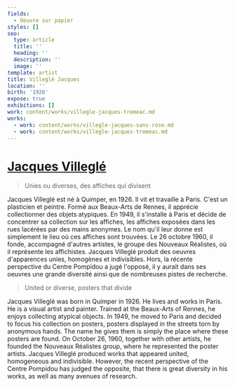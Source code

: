 ```yaml
---
fields:
  - Oeuvre sur papier
styles: []
seo:
  type: article
  title: ''
  heading: ''
  description: ''
  image: ''
template: artist
title: Villeglé Jacques
location: ''
birth: '1926'
expose: true
exhibitions: []
work: content/works/villegle-jacques-tremeac.md
works:
  - work: content/works/villegle-jacques-sans-rose.md
  - work: content/works/villegle-jacques-tremeac.md
---
```

# [Jacques Villeglé](https://www.moma.org/artists/6163 "jacques villéglé villglé")

> Unies ou diverses, des affiches qui divisent

Jacques Villeglé est né à Quimper, en 1926. Il vit et travaille à Paris. C'est un plasticien et peintre. Formé aux Beaux-Arts de Rennes, il apprécie collectionner des objets atypiques. En 1949, il s'installe à Paris et décide de concentrer sa collection sur les affiches, les affiches exposées dans les rues lacérées par des mains anonymes. Le nom qu'il leur donne est simplement le lieu où ces affiches sont trouvées. Le 26 octobre 1960, il fonde, accompagné d'autres artistes, le groupe des Nouveaux Réalistes, où il représente les affichistes. Jacques Villeglé produit des oeuvres d'apparences unies, homogènes et indivisibles. Hors, la récente perspective du Centre Pompidou a jugé l'opposé, il y aurait dans ses oeuvres une grande diversité ainsi que de nombreuses pistes de recherche.

> United or diverse, posters that divide

Jacques Villeglé was born in Quimper in 1926. He lives and works in Paris. He is a visual artist and painter. Trained at the Beaux-Arts of Rennes, he enjoys collecting atypical objects. In 1949, he moved to Paris and decided to focus his collection on posters, posters displayed in the streets torn by anonymous hands. The name he gives them is simply the place where these posters are found. On October 26, 1960, together with other artists, he founded the Nouveaux Réalistes group, where he represented the poster artists. Jacques Villeglé produced works that appeared united, homogeneous and indivisible. However, the recent perspective of the Centre Pompidou has judged the opposite, that there is great diversity in his works, as well as many avenues of research.
